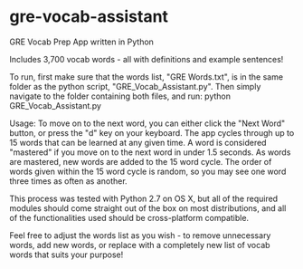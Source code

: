 # gre-vocab-assistant
GRE Vocab Prep App written in Python

Includes 3,700 vocab words - all with definitions and example sentences!

To run, first make sure that the words list, "GRE Words.txt", is in the same folder as the python script, "GRE_Vocab_Assistant.py".
Then simply navigate to the folder containing both files, and run:
python GRE_Vocab_Assistant.py

Usage: To move on to the next word, you can either click the "Next Word" button, or press the "d" key on your keyboard. The app cycles through up to 15 words that can be learned at any given time. A word is considered "mastered" if you move on to the next word in under 1.5 seconds. As words are mastered, new words are added to the 15 word cycle. The order of words given within the 15 word cycle is random, so you may see one word three times as often as another. 

This process was tested with Python 2.7 on OS X, but all of the required modules should come straight out of the box on most distributions, and all of the functionalities used should be cross-platform compatible. 

Feel free to adjust the words list as you wish - to remove unnecessary words, add new words, or replace with a completely new list of vocab words that suits your purpose!

